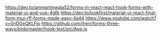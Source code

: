 https://dev.to/ammartinwala52/forms-in-react-react-hook-forms-with-material-ui-and-yup-4gfb
https://dev.to/lookfirst/material-ui-react-final-form-mui-rff-forms-made-easy-4a44
https://www.youtube.com/watch?v=0nDGeQKLFjo
https://github.com/jherr/forms-three-ways/blob/master/hook-test/src/App.js

